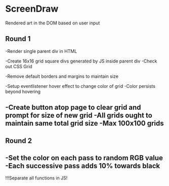 # ScreenDraw
Rendered art in the DOM based on user input


Round 1
----------------------


-Render single parent div in HTML

-Create 16x16 grid square divs generated by JS inside parent div
    -Check out CSS Grid

-Remove default borders and margins to maintain size

-Setup eventlistener hover effect to change color of grid
    -Color persists beyond hovering

-Create button atop page to clear grid and prompt for size of new grid
    -All grids ought to maintain same total grid size
    -Max 100x100 grids
----------------------

Round 2
-------------------------


-Set the color on each pass to random RGB value
-Each successive pass adds 10% towards black
-------------------------


!!!Separate all functions in JS!
